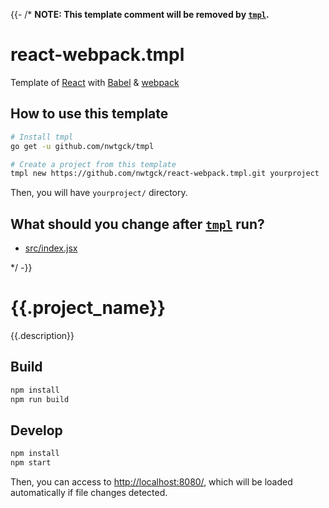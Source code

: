 {{- /* **NOTE: This  template comment will be removed by [`tmpl`].**
# react-webpack.tmpl

Template of [React] with [Babel] & [webpack]

## How to use this template

```bash
# Install tmpl
go get -u github.com/nwtgck/tmpl

# Create a project from this template
tmpl new https://github.com/nwtgck/react-webpack.tmpl.git yourproject
```

Then, you will have `yourproject/` directory.

## What should you change after [`tmpl`] run?

- [src/index.jsx](src/index.jsx)

[React]: https://reactjs.org/
[Babel]: https://babeljs.io/
[webpack]: https://webpack.js.org/
[`tmpl`]: https://github.com/nwtgck/tmpl

<!-- The following section is a template of README.md-->
*/ -}}
# {{.project_name}}

{{.description}}

## Build

```bash
npm install
npm run build
```

## Develop

```bash
npm install
npm start
```

Then, you can access to <http://localhost:8080/>, which will be loaded automatically if file changes detected.
